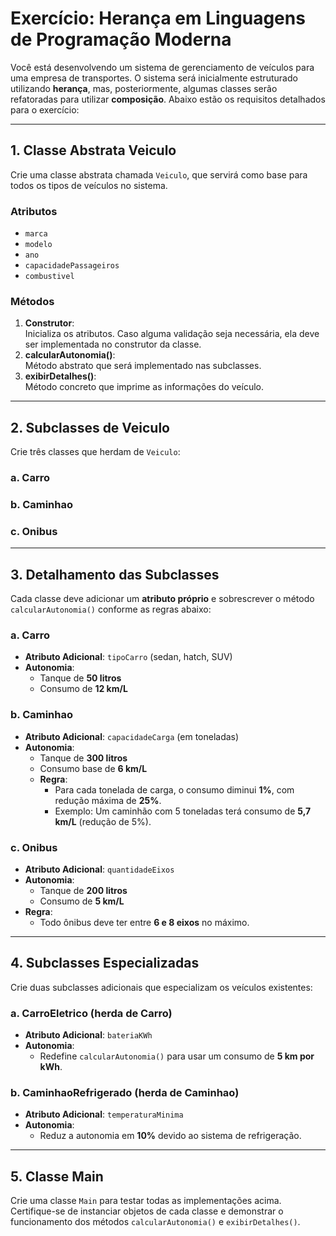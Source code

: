 # Exercício: Herança em Linguagens de Programação Moderna

Você está desenvolvendo um sistema de gerenciamento de veículos para uma empresa de transportes. O sistema será inicialmente estruturado utilizando **herança**, mas, posteriormente, algumas classes serão refatoradas para utilizar **composição**. Abaixo estão os requisitos detalhados para o exercício:

---

## 1. Classe Abstrata Veiculo

Crie uma classe abstrata chamada `Veiculo`, que servirá como base para todos os tipos de veículos no sistema.

### Atributos
- `marca`  
- `modelo`  
- `ano`  
- `capacidadePassageiros`  
- `combustivel`

### Métodos
1. **Construtor**:  
   Inicializa os atributos. Caso alguma validação seja necessária, ela deve ser implementada no construtor da classe.  
2. **calcularAutonomia()**:  
   Método abstrato que será implementado nas subclasses.  
3. **exibirDetalhes()**:  
   Método concreto que imprime as informações do veículo.

---

## 2. Subclasses de Veiculo

Crie três classes que herdam de `Veiculo`:

### a. Carro  
### b. Caminhao  
### c. Onibus  

---

## 3. Detalhamento das Subclasses

Cada classe deve adicionar um **atributo próprio** e sobrescrever o método `calcularAutonomia()` conforme as regras abaixo:

### a. Carro
- **Atributo Adicional**: `tipoCarro` (sedan, hatch, SUV)  
- **Autonomia**:  
  - Tanque de **50 litros**  
  - Consumo de **12 km/L**  

### b. Caminhao
- **Atributo Adicional**: `capacidadeCarga` (em toneladas)  
- **Autonomia**:  
  - Tanque de **300 litros**  
  - Consumo base de **6 km/L**  
  - **Regra**:  
    - Para cada tonelada de carga, o consumo diminui **1%**, com redução máxima de **25%**.  
    - Exemplo: Um caminhão com 5 toneladas terá consumo de **5,7 km/L** (redução de 5%).  

### c. Onibus
- **Atributo Adicional**: `quantidadeEixos`  
- **Autonomia**:  
  - Tanque de **200 litros**  
  - Consumo de **5 km/L**  
- **Regra**:  
  - Todo ônibus deve ter entre **6 e 8 eixos** no máximo.

---

## 4. Subclasses Especializadas

Crie duas subclasses adicionais que especializam os veículos existentes:

### a. CarroEletrico (herda de Carro)
- **Atributo Adicional**: `bateriaKWh`  
- **Autonomia**:  
  - Redefine `calcularAutonomia()` para usar um consumo de **5 km por kWh**.

### b. CaminhaoRefrigerado (herda de Caminhao)
- **Atributo Adicional**: `temperaturaMinima`  
- **Autonomia**:  
  - Reduz a autonomia em **10%** devido ao sistema de refrigeração.

---

## 5. Classe Main

Crie uma classe `Main` para testar todas as implementações acima. Certifique-se de instanciar objetos de cada classe e demonstrar o funcionamento dos métodos `calcularAutonomia()` e `exibirDetalhes()`.
